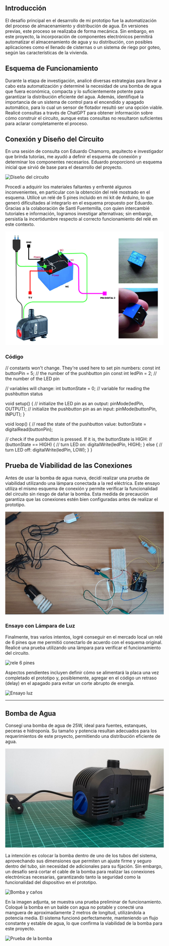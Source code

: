  

## **Introducción**

El desafío principal en el desarrollo de mi prototipo fue la automatización del proceso de almacenamiento y distribución de agua. En versiones previas, este proceso se realizaba de forma mecánica. Sin embargo, en este proyecto, la incorporación de componentes electrónicos permitirá automatizar el almacenamiento de agua y su distribución, con posibles aplicaciones como el llenado de cisternas o un sistema de riego por goteo, según las características de la vivienda.

## **Esquema de Funcionamiento**

Durante la etapa de investigación, analicé diversas estrategias para llevar a cabo esta automatización y determiné la necesidad de una bomba de agua que fuera económica, compacta y lo suficientemente potente para garantizar la distribución eficiente del agua. Además, identifiqué la importancia de un sistema de control para el encendido y apagado automático, para lo cual un sensor de flotador resultó ser una opción viable. Realicé consultas a través de ChatGPT para obtener información sobre cómo construir el circuito, aunque estas consultas no resultaron suficientes para aclarar completamente el proceso.

## **Conexión y Diseño del Circuito**

En una sesión de consulta con Eduardo Chamorro, arquitecto e investigador que brinda tutorías, me ayudó a definir el esquema de conexión y determinar los componentes necesarios. Eduardo proporcionó un esquema inicial que sirvió de base para el desarrollo del proyecto.

![Diseño del circuito](../images/PI_IMG/electronicos/diseño_circuito.jpg)

Procedí a adquirir los materiales faltantes y enfrenté algunos inconvenientes, en particular con la obtención del relé mostrado en el esquema. Utilicé un relé de 5 pines incluido en mi kit de Arduino, lo que generó dificultades al integrarlo en el esquema propuesto por Eduardo. Gracias a la colaboración de Santi Fuentemilla, con quien intercambié tutoriales e información, logramos investigar alternativas; sin embargo, persistía la incertidumbre respecto al correcto funcionamiento del relé en este contexto.

![Relé alternativo](../images/PI_IMG/electronicos/rele_alternativo.jpg)

### Código

// constants won't change. They're used here to set pin numbers:
const int buttonPin = 5;  // the number of the pushbutton pin
const int ledPin = 2;    // the number of the LED pin

// variables will change:
int buttonState = 0;  // variable for reading the pushbutton status

void setup() {
  // initialize the LED pin as an output:
  pinMode(ledPin, OUTPUT);
  // initialize the pushbutton pin as an input:
  pinMode(buttonPin, INPUT);
}

void loop() {
  // read the state of the pushbutton value:
  buttonState = digitalRead(buttonPin);

  // check if the pushbutton is pressed. If it is, the buttonState is HIGH:
  if (buttonState == HIGH) {
    // turn LED on:
    digitalWrite(ledPin, HIGH);
  } else {
    // turn LED off:
    digitalWrite(ledPin, LOW);
  }
}


## **Prueba de Viabilidad de las Conexiones**

Antes de usar la bomba de agua nueva, decidí realizar una prueba de viabilidad utilizando una lámpara conectada a la red eléctrica. Este ensayo utiliza el mismo esquema de conexión y permite verificar la funcionalidad del circuito sin riesgo de dañar la bomba. Esta medida de precaución garantiza que las conexiones estén bien configuradas antes de realizar el prototipo.

![Prueba con luz](../images/PI_IMG/electronicos/03_prueba.webp)


### **Ensayo con Lámpara de Luz**

Finalmente, tras varios intentos, logré conseguir en el mercado local un relé de 6 pines que me permitió conectarlo de acuerdo con el esquema original. Realicé una prueba utilizando una lámpara para verificar el funcionamiento del circuito.

![rele 6 pines](<../images/PI_IMG/electronicos/relé 6 pines.jpg>)

Aspectos pendientes incluyen definir cómo se alimentará la placa una vez completado el prototipo y, posiblemente, agregar en el código un retraso (delay) en el apagado para evitar un corte abrupto de energía.

![Ensayo luz](../images/PI_IMG/electronicos/ensayo_luz.gif)

----------

## **Bomba de Agua**

Consegí una bomba de agua de 25W, ideal para fuentes, estanques, peceras e hidroponía. Su tamaño y potencia resultan adecuados para los requerimientos de este proyecto, permitiendo una distribución eficiente de agua.

![Bomba](../images/PI_IMG/electronicos/bomba.jpg)

La intención es colocar la bomba dentro de uno de los tubos del sistema, aprovechando sus dimensiones que permiten un ajuste firme y seguro dentro del tubo, sin necesidad de adicionales para su fijación. Sin embargo, un desafío será cortar el cable de la bomba para realizar las conexiones electrónicas necesarias, garantizando tanto la seguridad como la funcionalidad del dispositivo en el prototipo.

![Bomba y caños](../images/PI_IMG/electronicos/bomba_caño.jpg)

En la imagen adjunta, se muestra una prueba preliminar de funcionamiento. Coloqué la bomba en un balde con agua no potable y conecté una manguera de aproximadamente 2 metros de longitud, utilizándola a potencia media. El sistema funcionó perfectamente, manteniendo un flujo constante y estable de agua, lo que confirma la viabilidad de la bomba para este proyecto.

![Prueba de la bomba](../images/PI_IMG/electronicos/prueba_bomba.gif)
